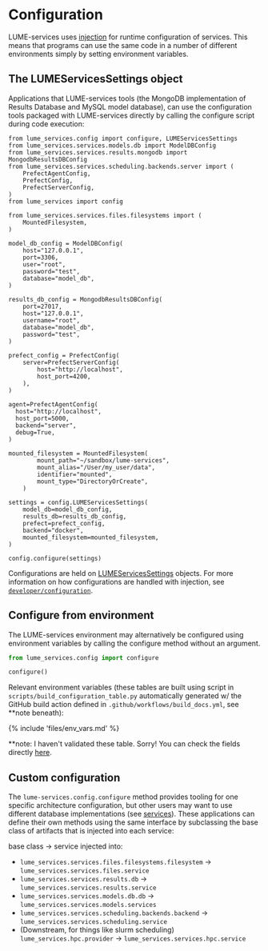 # Configuration

LUME-services uses [injection](https://python-dependency-injector.ets-labs.org/) for runtime configuration of services. This means that programs can use the same code in a number of different environments simply by setting environment variables.

## The LUMEServicesSettings object
Applications that LUME-services tools (the MongoDB implementation of Results Database and MySQL model database), can use the configuration tools packaged with LUME-services directly by calling the configure script during code execution:
```
from lume_services.config import configure, LUMEServicesSettings
from lume_services.services.models.db import ModelDBConfig
from lume_services.services.results.mongodb import MongodbResultsDBConfig
from lume_services.services.scheduling.backends.server import (
    PrefectAgentConfig,
    PrefectConfig,
    PrefectServerConfig,
)
from lume_services import config

from lume_services.services.files.filesystems import (
    MountedFilesystem,
)

model_db_config = ModelDBConfig(
    host="127.0.0.1",
    port=3306,
    user="root",
    password="test",
    database="model_db",
)

results_db_config = MongodbResultsDBConfig(
    port=27017,
    host="127.0.0.1",
    username="root",
    database="model_db",
    password="test",
)

prefect_config = PrefectConfig(
    server=PrefectServerConfig(
        host="http://localhost", 
        host_port=4200, 
    ),
)

agent=PrefectAgentConfig(
  host="http://localhost", 
  host_port=5000,
  backend="server",
  debug=True,
)

mounted_filesystem = MountedFilesystem(
        mount_path="~/sandbox/lume-services",
        mount_alias="/User/my_user/data",
        identifier="mounted",
        mount_type="DirectoryOrCreate",
    )

settings = config.LUMEServicesSettings(
    model_db=model_db_config,
    results_db=results_db_config,
    prefect=prefect_config,
    backend="docker",
    mounted_filesystem=mounted_filesystem,
)

config.configure(settings)
```

Configurations are held on [LUMEServicesSettings](api/config#LUMEServicesSettings) objects. For more information on how configurations are handled with injection, see [`developer/configuration`](developer/configuration.md).

## Configure from environment
The LUME-services environment may alternatively be configured using environment variables by calling the configure method without an argument.

```python
from lume_services.config import configure

configure()
```

Relevant environment variables (these tables are built using script in `scripts/build_configuration_table.py` automatically generated w/ the GitHub build action defined in `.github/workflows/build_docs.yml`, see **note beneath):

{% include 'files/env_vars.md' %}

**note: I haven't validated these table. Sorry! You can check the  fields directly [here](). 





##  Custom configuration

The `lume-services.config.configure` method provides tooling for one specific architecture configuration, but other users may want to use different database implementations (see [services](developer/services)). These applications can define their own methods using the same interface by subclassing the base class of artifacts that is injected into each service:


base class -> service injected into:


* `lume_services.services.files.filesystems.filesystem` -> `lume_services.services.files.service`
* `lume_services.services.results.db` -> `lume_services.services.results.service`
* `lume_services.services.models.db.db` -> `lume_services.services.models.services`
* `lume_services.services.scheduling.backends.backend` -> `lume_services.services.scheduling.service`
* (Downstream, for things like slurm scheduling) `lume_services.hpc.provider` -> `lume_services.services.hpc.service`

